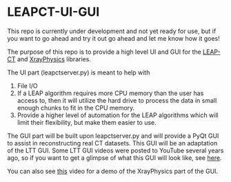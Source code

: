 # LEAPCT-UI-GUI
This repo is currently under development and not yet ready for use, but if you want to go ahead and try it out go ahead and let me know how it goes!

The purpose of this repo is to provide a high level UI and GUI for the [LEAP-CT](https://github.com/LLNL/LEAP/) and [XrayPhysics](https://github.com/kylechampley/XrayPhysics) libraries.

The UI part (leapctserver.py) is meant to help with
1) File I/O
2) If a LEAP algorithm requires more CPU memory than the user has access to, then it will utilize the hard drive to process the data in small enough chunks to fit in the CPU memory.
3) Provide a higher level of automation for the LEAP algorithms which will limit their flexibility, but make them easier to use.

The GUI part will be built upon leapctserver.py and will provide a PyQt GUI to assist in reconstructing real CT datasets.  This GUI will be an adaptation of the LTT GUI.
Some LTT GUI videos were posted to YouTube several years ago, so if you want to get a glimpse of what this GUI will look like, see [here](https://www.youtube.com/watch?v=oVcFYh8oB4I).

You can also see [this](https://www.youtube.com/watch?v=VHt2kL85Ews) video for a demo of the XrayPhysics part of the GUI.

